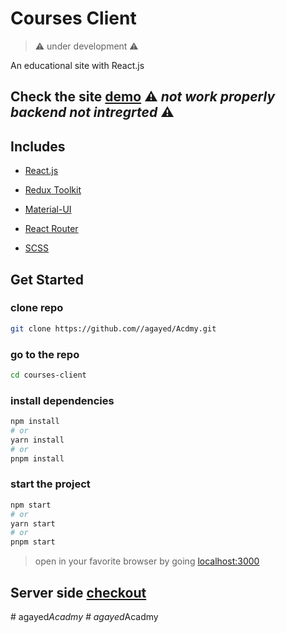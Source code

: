 # Courses Client

> ⚠ under development ⚠

An educational site with React.js

## Check the site [demo](https://agayed.github.io/Acdmy/) ⚠ *not work properly backend not intregrted* ⚠

## Includes

- [React.js](https://reactjs.org/)

- [Redux Toolkit](https://redux-toolkit.js.org/)

- [Material-UI](https://material-ui.com/)

- [React Router](https://reacttraining.com/react-router/web/guides/quick-start)

- [SCSS](https://sass-lang.com/documentation/syntax)

## Get Started

### clone repo

```zsh
git clone https://github.com//agayed/Acdmy.git
```

### go to the repo

```zsh
cd courses-client
```

### install dependencies

```zsh
npm install
# or
yarn install
# or
pnpm install
```

### start the project

```zsh
npm start
# or
yarn start
# or
pnpm start
```

> open in your favorite browser by going [localhost:3000](http://localhost:3000/)

## Server side [checkout](https://https://github.com/agayed/Acdmy)
#   a g a y e d _ A c a d m y 
 
 #   a g a y e d _ A c a d m y 
 
 